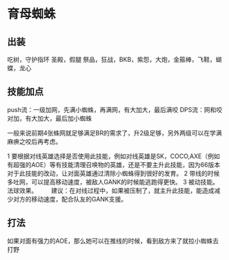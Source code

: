 # 育母蜘蛛

## 出装
吃树，守护指环
圣殿，假腿
祭品，狂战，BKB，紫怨，大炮，金箍棒，飞鞋，蝴蝶，龙心

## 技能加点
push流：一级加网，先满小蜘蛛，再满网，有大加大，最后满咬
DPS流：网和咬对加，有大加大，最后加小蜘蛛

一般来说前期4张蛛网就足够满足BR的需求了，升2级足够，另外两级可以在学满麻痹之咬后再考虑。

1 要根据对线英雄选择是否使用此技能，例如对线英雄是SK，COCO,AXE（例如有超强的AOE）等有技能清理召唤物的英雄，还是不要主升此技能，因为66版本对于此技能的改动，让对面英雄通过清除小蜘蛛得到很好的发育。
2 带线的时候多吐网，可以提高移动速度，被敌人GANK的时候能逃跑得更快。
3 被动技能。法球效果。
　　建议：在对线过程中，如果被压制了，就主升此技能，能造成减少对方的移动速度，配合队友的GANK支援。

## 打法
如果对面有强力的AOE，那么她可以在推线的时候，看到敌方来了就拉小蜘蛛去打野